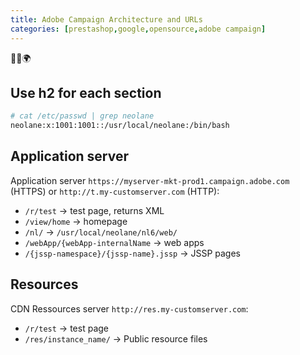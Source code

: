 ```yaml
---
title: Adobe Campaign Architecture and URLs
categories: [prestashop,google,opensource,adobe campaign]
---
```


<p class="text-center">🐍👑🌍</p>
<!--more-->

## Use h2 for each section

```bash
# cat /etc/passwd | grep neolane
neolane:x:1001:1001::/usr/local/neolane:/bin/bash
```

## Application server
Application server `https://myserver-mkt-prod1.campaign.adobe.com` (HTTPS) or `http://t.my-customserver.com` (HTTP):
- `/r/test` -> test page, returns XML
- `/view/home` -> homepage
- `/nl/` -> `/usr/local/neolane/nl6/web/`
- `/webApp/{webApp-internalName` -> web apps
- `/{jssp-namespace}/{jssp-name}.jssp` -> JSSP pages

## Resources
CDN Ressources server `http://res.my-customserver.com`:
- `/r/test` -> test page
- `/res/instance_name/` -> Public resource files
